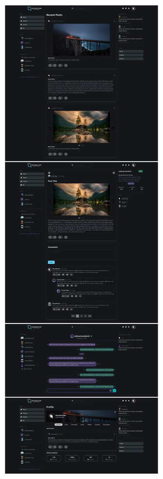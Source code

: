 ![Feed](https://github.com/deviantcoder/devianthub-template/blob/master/img/feed_new.png)
![Post](https://github.com/deviantcoder/devianthub-template/blob/master/img/post_new.png)
![Chat](https://github.com/deviantcoder/devianthub-template/blob/master/img/chat__new.png)
![Profile](https://github.com/deviantcoder/devianthub-template/blob/master/img/profile.png)
